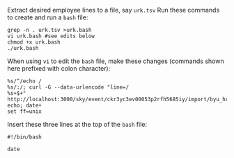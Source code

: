 Extract desired employee lines to a file, say `urk.tsv`
Run these commands to create and run a `bash` file:
```
grep -n . urk.tsv >urk.bash
vi urk.bash #see edits below
chmod +x urk.bash
./urk.bash
```

When using `vi` to edit the `bash` file, make these changes (commands shown here prefixed with colon character):

```
%s/^/echo /
%s/:/; curl -G --data-urlencode "line=/
%s+$+" http://localhost:3000/sky/event/ckr3yc3ev00053p2rfh5685iy/import/byu_hr_dds/import_available; echo; date+
set ff=unix
```

Insert these three lines at the top of the `bash` file:

```
#!/bin/bash

date
```

